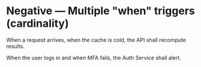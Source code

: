 # Negative — Multiple "when" triggers (cardinality)
When a request arrives, when the cache is cold, the API shall recompute results.

When the user logs in and when MFA fails, the Auth Service shall alert.
